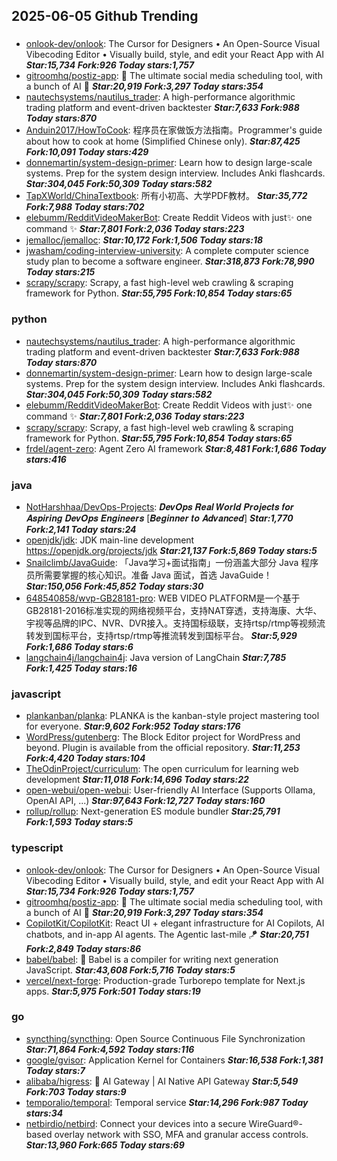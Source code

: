 ## 2025-06-05 Github Trending

### 
* [onlook-dev/onlook](https://github.com/onlook-dev/onlook): The Cursor for Designers • An Open-Source Visual Vibecoding Editor • Visually build, style, and edit your React App with AI ***Star:15,734 Fork:926 Today stars:1,757***
* [gitroomhq/postiz-app](https://github.com/gitroomhq/postiz-app): 📨 The ultimate social media scheduling tool, with a bunch of AI 🤖 ***Star:20,919 Fork:3,297 Today stars:354***
* [nautechsystems/nautilus_trader](https://github.com/nautechsystems/nautilus_trader): A high-performance algorithmic trading platform and event-driven backtester ***Star:7,633 Fork:988 Today stars:870***
* [Anduin2017/HowToCook](https://github.com/Anduin2017/HowToCook): 程序员在家做饭方法指南。Programmer's guide about how to cook at home (Simplified Chinese only). ***Star:87,425 Fork:10,091 Today stars:429***
* [donnemartin/system-design-primer](https://github.com/donnemartin/system-design-primer): Learn how to design large-scale systems. Prep for the system design interview. Includes Anki flashcards. ***Star:304,045 Fork:50,309 Today stars:582***
* [TapXWorld/ChinaTextbook](https://github.com/TapXWorld/ChinaTextbook): 所有小初高、大学PDF教材。 ***Star:35,772 Fork:7,988 Today stars:702***
* [elebumm/RedditVideoMakerBot](https://github.com/elebumm/RedditVideoMakerBot): Create Reddit Videos with just✨ one command ✨ ***Star:7,801 Fork:2,036 Today stars:223***
* [jemalloc/jemalloc](https://github.com/jemalloc/jemalloc):  ***Star:10,172 Fork:1,506 Today stars:18***
* [jwasham/coding-interview-university](https://github.com/jwasham/coding-interview-university): A complete computer science study plan to become a software engineer. ***Star:318,873 Fork:78,990 Today stars:215***
* [scrapy/scrapy](https://github.com/scrapy/scrapy): Scrapy, a fast high-level web crawling & scraping framework for Python. ***Star:55,795 Fork:10,854 Today stars:65***

### python
* [nautechsystems/nautilus_trader](https://github.com/nautechsystems/nautilus_trader): A high-performance algorithmic trading platform and event-driven backtester ***Star:7,633 Fork:988 Today stars:870***
* [donnemartin/system-design-primer](https://github.com/donnemartin/system-design-primer): Learn how to design large-scale systems. Prep for the system design interview. Includes Anki flashcards. ***Star:304,045 Fork:50,309 Today stars:582***
* [elebumm/RedditVideoMakerBot](https://github.com/elebumm/RedditVideoMakerBot): Create Reddit Videos with just✨ one command ✨ ***Star:7,801 Fork:2,036 Today stars:223***
* [scrapy/scrapy](https://github.com/scrapy/scrapy): Scrapy, a fast high-level web crawling & scraping framework for Python. ***Star:55,795 Fork:10,854 Today stars:65***
* [frdel/agent-zero](https://github.com/frdel/agent-zero): Agent Zero AI framework ***Star:8,481 Fork:1,686 Today stars:416***

### java
* [NotHarshhaa/DevOps-Projects](https://github.com/NotHarshhaa/DevOps-Projects): 𝑫𝒆𝒗𝑶𝒑𝒔 𝑹𝒆𝒂𝒍 𝑾𝒐𝒓𝒍𝒅 𝑷𝒓𝒐𝒋𝒆𝒄𝒕𝒔 𝒇𝒐𝒓 𝑨𝒔𝒑𝒊𝒓𝒊𝒏𝒈 𝑫𝒆𝒗𝑶𝒑𝒔 𝑬𝒏𝒈𝒊𝒏𝒆𝒆𝒓𝒔 [𝑩𝒆𝒈𝒊𝒏𝒏𝒆𝒓 𝒕𝒐 𝑨𝒅𝒗𝒂𝒏𝒄𝒆𝒅] ***Star:1,770 Fork:2,141 Today stars:24***
* [openjdk/jdk](https://github.com/openjdk/jdk): JDK main-line development https://openjdk.org/projects/jdk ***Star:21,137 Fork:5,869 Today stars:5***
* [Snailclimb/JavaGuide](https://github.com/Snailclimb/JavaGuide): 「Java学习+面试指南」一份涵盖大部分 Java 程序员所需要掌握的核心知识。准备 Java 面试，首选 JavaGuide！ ***Star:150,056 Fork:45,852 Today stars:30***
* [648540858/wvp-GB28181-pro](https://github.com/648540858/wvp-GB28181-pro): WEB VIDEO PLATFORM是一个基于GB28181-2016标准实现的网络视频平台，支持NAT穿透，支持海康、大华、宇视等品牌的IPC、NVR、DVR接入。支持国标级联，支持rtsp/rtmp等视频流转发到国标平台，支持rtsp/rtmp等推流转发到国标平台。 ***Star:5,929 Fork:1,686 Today stars:6***
* [langchain4j/langchain4j](https://github.com/langchain4j/langchain4j): Java version of LangChain ***Star:7,785 Fork:1,425 Today stars:16***

### javascript
* [plankanban/planka](https://github.com/plankanban/planka): PLANKA is the kanban-style project mastering tool for everyone. ***Star:9,602 Fork:952 Today stars:176***
* [WordPress/gutenberg](https://github.com/WordPress/gutenberg): The Block Editor project for WordPress and beyond. Plugin is available from the official repository. ***Star:11,253 Fork:4,420 Today stars:104***
* [TheOdinProject/curriculum](https://github.com/TheOdinProject/curriculum): The open curriculum for learning web development ***Star:11,018 Fork:14,696 Today stars:22***
* [open-webui/open-webui](https://github.com/open-webui/open-webui): User-friendly AI Interface (Supports Ollama, OpenAI API, ...) ***Star:97,643 Fork:12,727 Today stars:160***
* [rollup/rollup](https://github.com/rollup/rollup): Next-generation ES module bundler ***Star:25,791 Fork:1,593 Today stars:5***

### typescript
* [onlook-dev/onlook](https://github.com/onlook-dev/onlook): The Cursor for Designers • An Open-Source Visual Vibecoding Editor • Visually build, style, and edit your React App with AI ***Star:15,734 Fork:926 Today stars:1,757***
* [gitroomhq/postiz-app](https://github.com/gitroomhq/postiz-app): 📨 The ultimate social media scheduling tool, with a bunch of AI 🤖 ***Star:20,919 Fork:3,297 Today stars:354***
* [CopilotKit/CopilotKit](https://github.com/CopilotKit/CopilotKit): React UI + elegant infrastructure for AI Copilots, AI chatbots, and in-app AI agents. The Agentic last-mile 🪁 ***Star:20,751 Fork:2,849 Today stars:86***
* [babel/babel](https://github.com/babel/babel): 🐠 Babel is a compiler for writing next generation JavaScript. ***Star:43,608 Fork:5,716 Today stars:5***
* [vercel/next-forge](https://github.com/vercel/next-forge): Production-grade Turborepo template for Next.js apps. ***Star:5,975 Fork:501 Today stars:19***

### go
* [syncthing/syncthing](https://github.com/syncthing/syncthing): Open Source Continuous File Synchronization ***Star:71,864 Fork:4,592 Today stars:116***
* [google/gvisor](https://github.com/google/gvisor): Application Kernel for Containers ***Star:16,538 Fork:1,381 Today stars:7***
* [alibaba/higress](https://github.com/alibaba/higress): 🤖 AI Gateway | AI Native API Gateway ***Star:5,549 Fork:703 Today stars:9***
* [temporalio/temporal](https://github.com/temporalio/temporal): Temporal service ***Star:14,296 Fork:987 Today stars:34***
* [netbirdio/netbird](https://github.com/netbirdio/netbird): Connect your devices into a secure WireGuard®-based overlay network with SSO, MFA and granular access controls. ***Star:13,960 Fork:665 Today stars:69***
